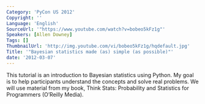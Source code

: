 ```yaml
---
Category: 'PyCon US 2012'
Copyright: ''
Language: 'English'
SourceUrl: '"https://www.youtube.com/watch?v=bobeo5kFz1g"'
Speakers: [Allen Downey]
Tags: []
ThumbnailUrl: 'http://img.youtube.com/vi/bobeo5kFz1g/hqdefault.jpg'
Title: '"Bayesian statistics made (as) simple (as possible)"'
date: '2012-03-07'
---
```

This tutorial is an introduction to Bayesian statistics using Python. My goal
is to help participants understand the concepts and solve real problems. We
will use material from my book, Think Stats: Probability and Statistics for
Programmers (O’Reilly Media).


